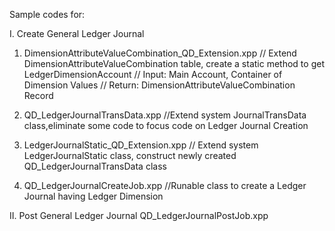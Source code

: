 Sample codes for:

I. Create General Ledger Journal
 
  1. DimensionAttributeValueCombination_QD_Extension.xpp
      // Extend DimensionAttributeValueCombination table, create a static method to get LedgerDimensionAccount
      //  Input: Main Account, Container of Dimension Values
      //  Return: DimensionAttributeValueCombination Record

  2. QD_LedgerJournalTransData.xpp
      //Extend system JournalTransData class,eliminate some code to focus code on Ledger Journal Creation

  3. LedgerJournalStatic_QD_Extension.xpp
      // Extend system LedgerJournalStatic class, construct newly created QD_LedgerJournalTransData class

  4. QD_LedgerJournalCreateJob.xpp
      //Runable class to create a Ledger Journal having Ledger Dimension
  
II. Post General Ledger Journal
    QD_LedgerJournalPostJob.xpp
